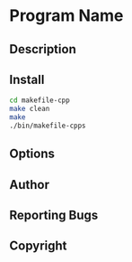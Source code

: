 # Program Name

## Description

## Install

```bash
cd makefile-cpp
make clean
make
./bin/makefile-cpps
```

## Options

## Author

## Reporting Bugs

## Copyright